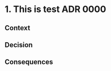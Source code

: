 # 1. This is test ADR 0000


## Context

<!--
This section describes the forces at play, including technological, political, social, and project local. These forces are probably in tension, and should be called out as such. The language in this section is value-neutral. It is simply describing facts. -->

## Decision

<!-- This section describes our response to these forces. It is stated in full sentences, with active voice. "We will ..." -->

## Consequences

<!-- This section describes the resulting context, after applying the decision. All consequences should be listed here, not just the "positive" ones. A particular decision may have positive, negative, and neutral consequences, but all of them affect the team and project in the future. -->

<!-- This template is taken from a blog post by Michael Nygard http://thinkrelevance.com/blog/2011/11/15/documenting-architecture-decisions -->
